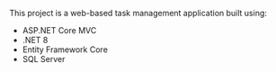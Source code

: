 This project is a web-based task management application built using:
- ASP.NET Core MVC
- .NET 8
- Entity Framework Core
- SQL Server